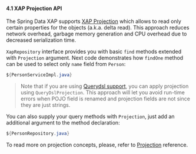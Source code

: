 #### <a name="projection"/>4.1 XAP Projection API

The Spring Data XAP supports [XAP Projection](http://docs.gigaspaces.com/xap101/query-partial-results.html) which allows to read only certain properties for the objects (a.k.a. delta read). This approach reduces network overhead, garbage memory generation and CPU overhead due to decreased serialization time.

`XapRepository` interface provides you with basic `find` methods extended with `Projection` argument. Next code demonstrates how `findOne` method can be used to select only `name` field from `Person`:
```java
${PersonServiceImpl.java}
```
> Note that if you are using [Querydsl support](#querydsl), you can apply projection using `QueryDslProjection`. This approach will let you avoid run-time errors when POJO field is renamed and projection fields are not since they are just strings.

You can also supply your query methods with `Projection`, just add an additional argument to the method declaration:
```java
${PersonRepository.java}
```

To read more on projection concepts, please, refer to [Projection](http://docs.gigaspaces.com/xap101/query-partial-results.html) reference.